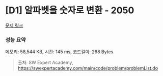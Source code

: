 # [D1] 알파벳을 숫자로 변환 - 2050 

[문제 링크](https://swexpertacademy.com/main/code/problem/problemDetail.do?contestProbId=AV5QLGxKAzQDFAUq) 

### 성능 요약

메모리: 58,544 KB, 시간: 145 ms, 코드길이: 268 Bytes



> 출처: SW Expert Academy, https://swexpertacademy.com/main/code/problem/problemList.do